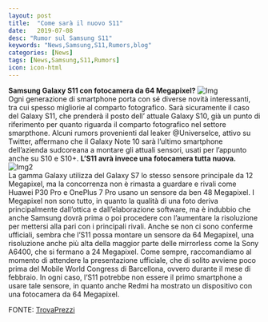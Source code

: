 ```yaml
---
layout: post
title:  "Come sarà il nuovo S11"
date:   2019-07-08
desc: "Rumor sul Samsung S11"
keywords: "News,Samsung,S11,Rumors,blog"
categories: [News]
tags: [News,Samsung,S11,Rumors]
icon: icon-html
---
```


**Samsung Galaxy S11 con fotocamera da 64 Megapixel?**
![Img](https://magazine.trovaprezzi.it/images/2019/07/Untitled-design-3-4.jpg) <br>
Ogni generazione di smartphone porta con sé diverse novità interessanti, tra cui spesso migliorie al comparto fotografico. Sarà sicuramente il caso del Galaxy S11, che prenderà il posto dell’ attuale Galaxy S10, già un punto di riferimento per quanto riguarda il comparto fotografico nel settore smarpthone.
Alcuni rumors provenienti dal leaker @Universelce, attivo su Twitter, affermano che il Galaxy Note 10 sarà l’ultimo smartphone dell’azienda sudcoreana a montare gli attuali sensori, usati per l’appunto anche su S10 e S10+. **L’S11 avrà invece una fotocamera tutta nuova.** <br>
![Img2](https://magazine.trovaprezzi.it/images/2019/07/P1033820.jpg) <br>
La gamma Galaxy utilizza del Galaxy S7 lo stesso sensore principale da 12 Megapixel, ma la concorrenza non è rimasta a guardare e rivali come Huawei P30 Pro e OnePlus 7 Pro usano un sensore da ben 48 Megapixel. I Megapixel non sono tutto, in quanto la qualità di una foto deriva principalmente dall’ottica e dall’elaborazione software, ma è indubbio che anche Samsung dovrà prima o poi procedere con l’aumentare la risoluzione per mettersi alla pari con i principali rivali.
Anche se non ci sono conferme ufficiali, sembra che l’S11 possa montare un sensore da 64 Megapixel, una risoluzione anche più alta della maggior parte delle mirrorless come la Sony A6400, che si fermano a 24 Megapixel.
Come sempre, raccomandiamo al momento di attendere la presentazione ufficiale, che di solito avviene poco prima del Mobile World Congress di Barcellona, ovvero durante il mese di febbraio. In ogni caso, l’S11 potrebbe non essere il primo smartphone a usare tale sensore, in quanto anche Redmi ha mostrato un dispositivo con una fotocamera da 64 Megapixel.

FONTE: [TrovaPrezzi](https://www.trovaprezzi.it/magazine/tech/2019/07/23/samsung-galaxy-s11-con-fotocamera-da-64-megapixel?utm_source=trovaprezzi&utm_campaign=2f5bfc5dca-190730-mag&utm_medium=email&utm_term=0_08d6eddc43-2f5bfc5dca-91541199)

